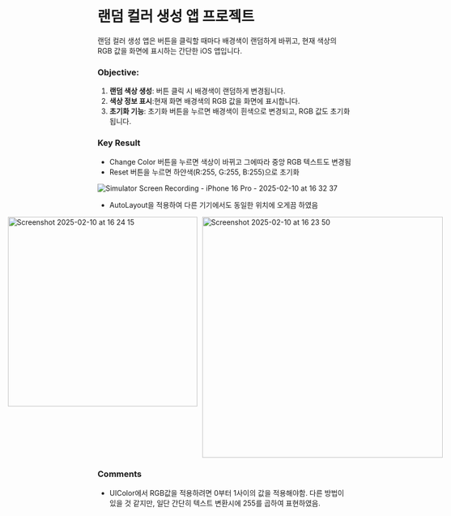 <h1>랜덤 컬러 생성 앱 프로젝트</h1>

랜덤 컬러 생성 앱은 버튼을 클릭할 때마다 배경색이 랜덤하게 바뀌고, 현재 색상의 RGB 값을 화면에 표시하는 간단한 iOS 앱입니다.

### Objective: 
1. **랜덤 색상 생성**: 버튼 클릭 시 배경색이 랜덤하게 변경됩니다.
2. **색상 정보 표시**:현재 화면 배경색의 RGB 값을 화면에 표시합니다.
3. **초기화 기능**: 초기화 버튼을 누르면 배경색이 흰색으로 변경되고, RGB 값도 초기화됩니다.

### Key Result
- Change Color 버튼을 누르면 색상이 바뀌고 그에따라 중앙 RGB 텍스트도 변경됨
- Reset 버튼을 누르면 하얀색(R:255, G:255, B:255)으로 초기화

![Simulator Screen Recording - iPhone 16 Pro - 2025-02-10 at 16 32 37](https://github.com/user-attachments/assets/9ad99e8a-b0a7-43ca-9262-658be37b5f5d)

- AutoLayout을 적용하여 다른 기기에서도 동일한 위치에 오게끔 하였음
<div style="display: flex; justify-content: center; gap: 10px;">
  <img width="374" alt="Screenshot 2025-02-10 at 16 24 15" src="https://github.com/user-attachments/assets/adc3abae-b7b9-4fb9-8bef-77ef9da148bf" />
  <img width="475" alt="Screenshot 2025-02-10 at 16 23 50" src="https://github.com/user-attachments/assets/cd7c0d7a-cf44-492e-8eb6-979bdda6fc18" />
</div>

### Comments
- UIColor에서 RGB값을 적용하려면 0부터 1사이의 값을 적용해야함. 다른 방법이 있을 것 같지만, 일단 간단히 텍스트 변환시에 255를 곱하여 표현하였음.
